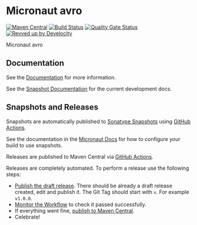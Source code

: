 <!-- Checklist: https://github.com/micronaut-projects/micronaut-core/wiki/New-Module-Checklist -->

# Micronaut avro

[![Maven Central](https://img.shields.io/maven-central/v/io.micronaut.avro/micronaut-project-template.svg?label=Maven%20Central)](https://search.maven.org/search?q=g:%22io.micronaut.project-template%22%20AND%20a:%22micronaut-project-template%22)
[![Build Status](https://github.com/micronaut-projects/micronaut-avro/workflows/Java%20CI/badge.svg)](https://github.com/micronaut-projects/micronaut-project-template/actions)
[![Quality Gate Status](https://sonarcloud.io/api/project_badges/measure?project=micronaut-projects_micronaut-template&metric=alert_status)](https://sonarcloud.io/summary/new_code?id=micronaut-projects_micronaut-template)
[![Revved up by Develocity](https://img.shields.io/badge/Revved%20up%20by-Develocity-06A0CE?logo=Gradle&labelColor=02303A)](https://ge.micronaut.io/scans)

Micronaut avro

## Documentation

See the [Documentation](https://micronaut-projects.github.io/micronaut-avro/latest/guide/) for more information.

See the [Snapshot Documentation](https://micronaut-projects.github.io/micronaut-avro/snapshot/guide/) for the current development docs.

<!-- ## Examples

Examples can be found in the [examples](https://github.com/micronaut-projects/micronaut-avro/tree/master/examples) directory. -->

## Snapshots and Releases

Snapshots are automatically published to [Sonatype Snapshots](https://s01.oss.sonatype.org/content/repositories/snapshots/io/micronaut/) using [GitHub Actions](https://github.com/micronaut-projects/micronaut-avro/actions).

See the documentation in the [Micronaut Docs](https://docs.micronaut.io/latest/guide/index.html#usingsnapshots) for how to configure your build to use snapshots.

Releases are published to Maven Central via [GitHub Actions](https://github.com/micronaut-projects/micronaut-avro/actions).

Releases are completely automated. To perform a release use the following steps:

* [Publish the draft release](https://github.com/micronaut-projects/micronaut-avro/releases). There should be already a draft release created, edit and publish it. The Git Tag should start with `v`. For example `v1.0.0`.
* [Monitor the Workflow](https://github.com/micronaut-projects/micronaut-avro/actions?query=workflow%3ARelease) to check it passed successfully.
* If everything went fine, [publish to Maven Central](https://github.com/micronaut-projects/micronaut-avro/actions?query=workflow%3A"Maven+Central+Sync").
* Celebrate!
